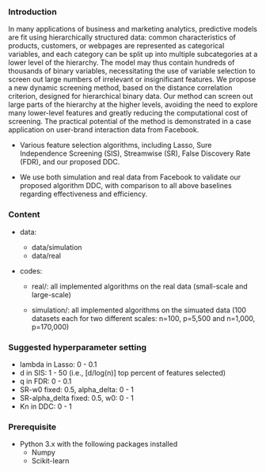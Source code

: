 ### Introduction
In many applications of business and marketing analytics, predictive models are fit
using hierarchically structured data: common characteristics of products, customers, or
webpages are represented as categorical variables, and each category can be split up into
multiple subcategories at a lower level of the hierarchy. The model may thus contain
hundreds of thousands of binary variables, necessitating the use of variable selection
to screen out large numbers of irrelevant or insignificant features. We propose a new
dynamic screening method, based on the distance correlation criterion, designed for
hierarchical binary data. Our method can screen out large parts of the hierarchy at
the higher levels, avoiding the need to explore many lower-level features and greatly
reducing the computational cost of screening. The practical potential of the method is
demonstrated in a case application on user-brand interaction data from Facebook.


- Various feature selection algorithms, including Lasso, Sure Independence Screening (SIS), Streamwise (SR), False Discovery Rate (FDR), and our proposed DDC.

- We use both simulation and real data from Facebook to validate our proposed algorithm DDC, with comparison to all above baselines regarding effectiveness and efficiency.

### Content

- data:
  - data/simulation
  - data/real
  
- codes:
  - real/: all implemented algorithms on the real data (small-scale and large-scale)
   
  - simulation/: all implemented algorithms on the simuated data (100 datasets each for two different scales: n=100, p=5,500 and n=1,000, p=170,000)

### Suggested hyperparameter setting

- lambda in Lasso: 0 - 0.1
- d in SIS: 1 - 50 (i.e., [d/log(n)] top percent of features selected)
- q in FDR: 0 - 0.1
- SR-w0 fixed: 0.5, alpha_delta: 0 - 1
- SR-alpha_delta fixed: 0.5, w0: 0 - 1
- Kn in DDC: 0 - 1
  

### Prerequisite
- Python 3.x with the following packages installed
  - Numpy
  - Scikit-learn
